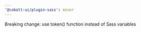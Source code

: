 ```yaml
---
'@cobalt-ui/plugin-sass': minor
---
```


Breaking change: use token() function instead of Sass variables
